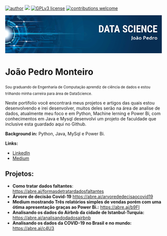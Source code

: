 [![author](https://img.shields.io/badge/author-joaopedro-red.svg)](https://www.linkedin.com/in/jo%C3%A3o-pedro-louren%C3%A7o-monteiro-57479a139/) [![](https://img.shields.io/badge/python-3.7+-blue.svg)](https://www.python.org/downloads/release/python-365/) [![GPLv3 license](https://img.shields.io/badge/License-GPLv3-blue.svg)](http://perso.crans.org/besson/LICENSE.html) [![contributions welcome](https://img.shields.io/badge/contributions-welcome-brightgreen.svg?style=flat)](https://github.com/carlosfab/data_science/issues)

<p align="center">
  <img src="banner.png" >
</p>

# João Pedro Monteiro
<sub>Sou graduando de Engenharia de Computação aprendiz de ciência de dados e estou trilhando minha carreira para área de DataScience.</sub>

Neste portifolio você encontrará meus projetos e artigos das quais estou desenvolvendo e irei desenvolver, muitos deles serão na área de analise de dados, atualmente meu foco e em Python, Machine lerning e Power Bi, com conhecimentos em Java e Mysql desenvolvi um projeto de faculdade que inclusive esta guardado aqui no Github.


**Background in:** Python, Java, MySql e Power Bi.

**Links:**
* [LinkedIn](https://www.linkedin.com/in/jo%C3%A3o-pedro-louren%C3%A7o-monteiro-57479a139/)
* [Medium](https://medium.com/@joaopedromonteiro2014)


## Projetos:


* **Como tratar dados faltantes**: https://abre.ai/formasdetratardadosfaltantes
* **Árvore de decisão Covid-19**  https://abre.ai/arvorededecisaocovid19
* **Medium mostrando Três relatórios simples de vendas porém com uma ótima apresentação graças ao Power Bi.:** https://abre.ai/b9FI
* **Analisando os dados do Airbnb da cidade de Istanbul-Turquia:** https://abre.ai/analisandodadosairbnb
* **Analisando os dados da COVID-19 no Brasil e no mundo:** https://abre.ai/c4U3
